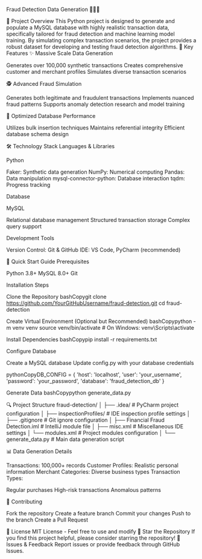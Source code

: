 Fraud Detection Data Generation 🕵️‍♀️💡

📝 Project Overview
This Python project is designed to generate and populate a MySQL database with highly realistic transaction data, specifically tailored for fraud detection and machine learning model training. By simulating complex transaction scenarios, the project provides a robust dataset for developing and testing fraud detection algorithms.
📌 Key Features
✨ Massive Scale Data Generation

Generates over 100,000 synthetic transactions
Creates comprehensive customer and merchant profiles
Simulates diverse transaction scenarios

🕵️ Advanced Fraud Simulation

Generates both legitimate and fraudulent transactions
Implements nuanced fraud patterns
Supports anomaly detection research and model training

💾 Optimized Database Performance

Utilizes bulk insertion techniques
Maintains referential integrity
Efficient database schema design

🛠 Technology Stack
Languages & Libraries

Python

Faker: Synthetic data generation
NumPy: Numerical computing
Pandas: Data manipulation
mysql-connector-python: Database interaction
tqdm: Progress tracking


Database

MySQL

Relational database management
Structured transaction storage
Complex query support


Development Tools

Version Control: Git & GitHub
IDE: VS Code, PyCharm (recommended)

🚀 Quick Start Guide
Prerequisites

Python 3.8+
MySQL 8.0+
Git

Installation Steps

Clone the Repository
bashCopygit clone https://github.com/YourGitHubUsername/fraud-detection.git
cd fraud-detection

Create Virtual Environment (Optional but Recommended)
bashCopypython -m venv venv
source venv/bin/activate  # On Windows: venv\Scripts\activate

Install Dependencies
bashCopypip install -r requirements.txt

Configure Database

Create a MySQL database
Update config.py with your database credentials

pythonCopyDB_CONFIG = {
    'host': 'localhost',
    'user': 'your_username',
    'password': 'your_password',
    'database': 'fraud_detection_db'
}

Generate Data
bashCopypython generate_data.py


🔍 Project Structure
fraud-detection/
│
├── .idea/                     # PyCharm project configuration
│   ├── inspectionProfiles/    # IDE inspection profile settings
│   ├── .gitignore             # Git ignore configuration
│   ├── Financial Fraud Detection.iml  # IntelliJ module file
│   ├── misc.xml               # Miscellaneous IDE settings
│   └── modules.xml            # Project modules configuration
│
└── generate_data.py           # Main data generation script

📊 Data Generation Details

Transactions: 100,000+ records
Customer Profiles: Realistic personal information
Merchant Categories: Diverse business types
Transaction Types:

Regular purchases
High-risk transactions
Anomalous patterns


🤝 Contributing

Fork the repository
Create a feature branch
Commit your changes
Push to the branch
Create a Pull Request

📜 License
MIT License - Feel free to use and modify
🌟 Star the Repository
If you find this project helpful, please consider starring the repository!
🐞 Issues & Feedback
Report issues or provide feedback through GitHub Issues.